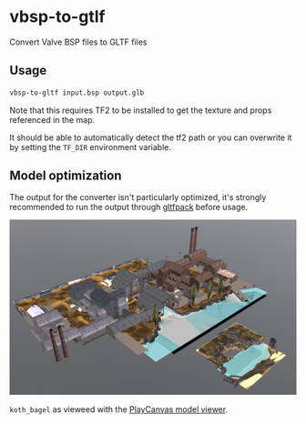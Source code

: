# vbsp-to-gtlf

Convert Valve BSP files to GLTF files

## Usage

```bash
vbsp-to-gltf input.bsp output.glb
```

Note that this requires TF2 to be installed to get the texture and props referenced in the map.

It should be able to automatically detect the tf2 path or you can overwrite it by setting the `TF_DIR` environment variable.

## Model optimization

The output for the converter isn't particularly optimized, it's strongly recommended to run the output through [gltfpack](https://github.com/zeux/meshoptimizer) before usage.

![screenshot of koth_bagel model](readme/bagel.png)

`koth_bagel` as vieweed with the [PlayCanvas model viewer](https://playcanvas.com/viewer).